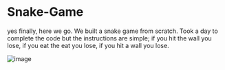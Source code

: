 # Snake-Game
yes finally, here we go. We built a snake game from scratch. Took a day to complete the code but the instructions are simple; if you hit the wall you lose, if you eat the eat you lose, if you hit a wall you lose.

![image](https://github.com/user-attachments/assets/efce9a41-c735-4747-aa1a-b8ba652d26e0)
